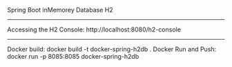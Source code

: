 Spring Boot
inMemorey Database H2

---------------------------------
 Accessing the H2 Console:
 http://localhost:8080/h2-console
 
 ----------------------------------
 Docker build:
 	docker build -t docker-spring-h2db .
 Docker Run and Push:
 	docker run -p 8085:8085 docker-spring-h2db